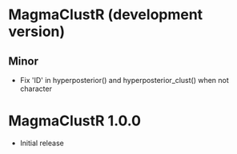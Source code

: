 # MagmaClustR (development version)

## Minor
* Fix 'ID' in hyperposterior() and hyperposterior_clust() when not character

# MagmaClustR 1.0.0

* Initial release
